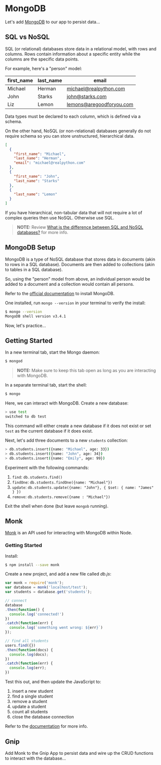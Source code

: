 # MongoDB

Let's add [MongoDB](https://www.mongodb.com/) to our app to persist data...

## SQL vs NoSQL

SQL (or relational) databases store data in a relational model, with rows and columns. Rows contain information about a specific entity while the columns are the specific data points.

For example, here's a "person" model:

| first_name | last_name | email                    |
|------------|-----------|--------------------------|
| Michael    | Herman    | michael@realpython.com   |
| John       | Starks    | john@starks.com          |
| Liz        | Lemon     | lemons@aregoodforyou.com |

Data types must be declared to each column, which is defined via a schema.

On the other hand, NoSQL (or non-relational) databases generally do not require schema so you can store unstructured, hierarchical data.

```JSON
[
  {
    "first_name": "Michael",
    "last_name": "Herman",
    "email": "michael@realpython.com"
  },
  {
    "first_name": "John",
    "last_name": "Starks"
  },
  {
    "last_name": "Lemon"
  }
]
```

If you have hierarchical, non-tabular data that will not require a lot of complex queries then use NoSQL. Otherwise use SQL.

> **NOTE:** Review [What is the difference between SQL and NoSQL databases?](https://www.quora.com/What-is-the-difference-between-SQL-and-NoSQL-databases) for more info.

## MongoDB Setup

MongoDB is a type of NoSQL database that stores data in documents (akin to rows in a SQL database). Documents are then added to collections (akin to tables in a SQL database).

So, using the "person" model from above, an individual person would be added to a document and a collection would contain all persons.

Refer to the [official documentation](https://docs.mongodb.com/manual/administration/install-community/) to install MongoDB.

One installed, run `mongo --version` in your terminal to verify the install:

```sh
$ mongo --version
MongoDB shell version v3.4.1
```

Now, let's practice...

## Getting Started

In a new terminal tab, start the Mongo daemon:

```sh
$ mongod
```

> **NOTE:** Make sure to keep this tab open as long as you are interacting with MongoDB.

In a separate terminal tab, start the shell:

```sh
$ mongo
```

Here, we can interact with MongoDB. Create a new database:

```sh
> use test
switched to db test
```

This command will either create a new database if it does not exist or set `test` as the current database if it does exist.

Next, let's add three documents to a new `students` collection:

```sh
> db.students.insert({name: "Michael", age: 33})
> db.students.insert({name: "John", age: 34})
> db.students.insert({name: "Emily", age: 99})
```

Experiment with the following commands:

1. `find`: `db.students.find()`
1. `findOne`: `db.students.findOne({name: "Michael"})`
1. `update`: `db.students.update({name: "John"}, { $set: { name: "James" } })`
1. `remove`: `db.students.remove({name : "Michael"})`

Exit the shell when done (but leave `mongob` running).

## Monk

[Monk](https://github.com/Automattic/monk) is an API used for interacting with MongoDB within Node.

### Getting Started

Install:

```sh
$ npm install --save monk
```

Create a new project, and add a new file called *db.js*:

```javascript
var monk = require('monk');
var database = monk('localhost/test');
var students = database.get('students');

// connect
database
.then(function() {
  console.log('connected!')
})
.catch(function(err) {
  console.log(`something went wrong: ${err}`)
});

// find all students
users.find({})
.then(function(docs) {
  console.log(docs);
})
.catch(function(err) {
  console.log(err);
})
```

Test this out, and then update the JavaScript to:

1. insert a new student
1. find a single student
1. remove a student
1. update a student
1. count all students
1. close the database connection

Refer to the [documentation](https://automattic.github.io/monk/) for more info.

## Gnip

Add Monk to the Gnip App to persist data and wire up the CRUD functions to interact with the database...
